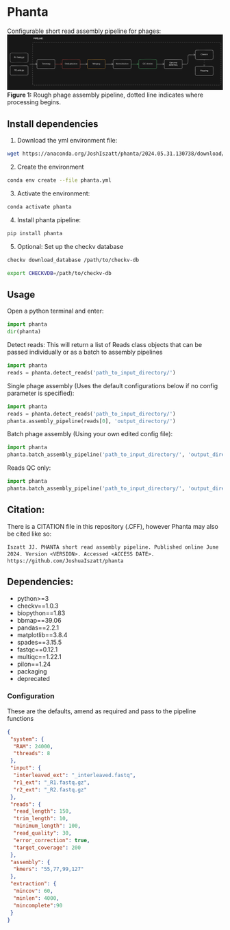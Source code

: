 # Phanta
Configurable short read assembly pipeline for phages:
![Phage pipeline](pipeline.png)
**Figure 1:** Rough phage assembly pipeline, dotted line indicates where processing begins.

## Install dependencies
1. Download the yml environment file:
```sh
wget https://anaconda.org/JoshIszatt/phanta/2024.05.31.130738/download/phanta.yml
```

2. Create the environment
```sh
conda env create --file phanta.yml
```

3. Activate the environment:
```sh
conda activate phanta
```

4. Install phanta pipeline:
```sh
pip install phanta
```

5. Optional: Set up the checkv database 
```sh
checkv download_database /path/to/checkv-db
```

```sh
export CHECKVDB=/path/to/checkv-db
```

## Usage
Open a python terminal and enter:
```py
import phanta
dir(phanta)
```

Detect reads:
This will return a list of Reads class objects that can be passed individually or as a batch to assembly pipelines
```py
import phanta
reads = phanta.detect_reads('path_to_input_directory/')
```

Single phage assembly (Uses the default configurations below if no config parameter is specified):
```py
import phanta
reads = phanta.detect_reads('path_to_input_directory/')
phanta.assembly_pipeline(reads[0], 'output_directory/')
```

Batch phage assembly (Using your own edited config file):
```py
import phanta
phanta.batch_assembly_pipeline('path_to_input_directory/', 'output_directory/', config_file='/path_to_config.json')
```

Reads QC only:
```py
import phanta
phanta.batch_assembly_pipeline('path_to_input_directory/', 'output_directory/', qc_only=True)
```

## Citation:
There is a CITATION file in this repository (.CFF), however Phanta may also be cited like so:
```
Iszatt JJ. PHANTA short read assembly pipeline. Published online June 2024. Version <VERSION>. Accessed <ACCESS DATE>. https://github.com/JoshuaIszatt/phanta
```

## Dependencies:
  - python>=3
  - checkv==1.0.3
  - biopython==1.83
  - bbmap==39.06
  - pandas==2.2.1
  - matplotlib==3.8.4
  - spades==3.15.5
  - fastqc==0.12.1
  - multiqc==1.22.1
  - pilon==1.24
  - packaging
  - deprecated

### Configuration
These are the defaults, amend as required and pass to the pipeline functions
```json
{
 "system": {
  "RAM": 24000,
  "threads": 8
 },
 "input": {
  "interleaved_ext": "_interleaved.fastq",
  "r1_ext": "_R1.fastq.gz",
  "r2_ext": "_R2.fastq.gz"
 },
 "reads": {
  "read_length": 150,
  "trim_length": 10,
  "minimum_length": 100,
  "read_quality": 30,
  "error_correction": true,
  "target_coverage": 200
 },
 "assembly": {
  "kmers": "55,77,99,127"
 },
 "extraction": {
  "mincov": 60,
  "minlen": 4000,
  "mincomplete":90
 }
}
```
